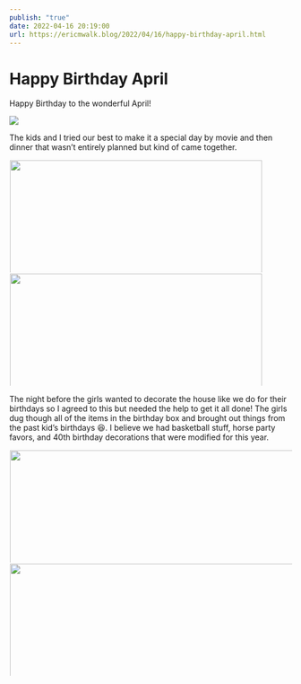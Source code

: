 ```yaml
---
publish: "true"
date: 2022-04-16 20:19:00
url: https://ericmwalk.blog/2022/04/16/happy-birthday-april.html
---
```


# Happy Birthday April

Happy Birthday to the wonderful April!

![](https://ericmwalk.blog/uploads/2022/0bb632615d.jpg)

The kids and I tried our best to make it a special day by movie and then dinner that wasn’t entirely planned but kind of came together.

<a href="https://ericmwalk.blog/uploads/2022/42c8695c24.jpg"><img src="https://micro.blog/photos/200/https://ericmwalk.blog/uploads/2022/42c8695c24.jpg" width="600" height="450" alt="" style="display: inline-block; max-height: 200px; width: auto; padding: 1px;" class="sunlit_image" /></a><a href="https://ericmwalk.blog/uploads/2022/6418eeb6a7.jpg"><img src="https://micro.blog/photos/200/https://ericmwalk.blog/uploads/2022/6418eeb6a7.jpg" width="600" height="450" alt="" style="display: inline-block; max-height: 200px; width: auto; padding: 1px;" class="sunlit_image" /></a>

The night before the girls wanted to decorate the house like we do for their birthdays so I agreed to this but needed the help to get it all done! The girls dug though all of the items in the birthday box and brought out things from the past kid’s birthdays 😆. I believe we had basketball stuff, horse party favors, and 40th birthday decorations that were modified for this year.

<a href="https://ericmwalk.blog/uploads/2022/32aadee878.jpg"><img src="https://micro.blog/photos/200/https://ericmwalk.blog/uploads/2022/32aadee878.jpg" width="600" height="600" alt="" style="display: inline-block; max-height: 200px; width: auto; padding: 1px;" class="sunlit_image" /></a><a href="https://ericmwalk.blog/uploads/2022/0c98b2c8dd.jpg"><img src="https://micro.blog/photos/200/https://ericmwalk.blog/uploads/2022/0c98b2c8dd.jpg" width="600" height="600" alt="" style="display: inline-block; max-height: 200px; width: auto; padding: 1px;" class="sunlit_image" /></a>
